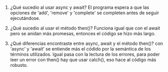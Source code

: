 1. ¿Qué sucedio al usar async y await?
El programa espera a que las opciones de 'add', 'remove' y 'complete' se completen antes de seguir ejecutándose.

2. ¿Qué sucedio al usar el método then()?
Funciona igual que con el await pero se anidan más promesas, entonces el código se hizo más largo.

3. ¿Qué diferencias encontraste entre async, await y el método then()?
con 'async' y 'await' se entiende más el códido por la semántica de los términos utilizados. Igual pasa con la lectura de los errores, para poder leer un error con then() hay que usar catch(), eso hace al código más robusto.
